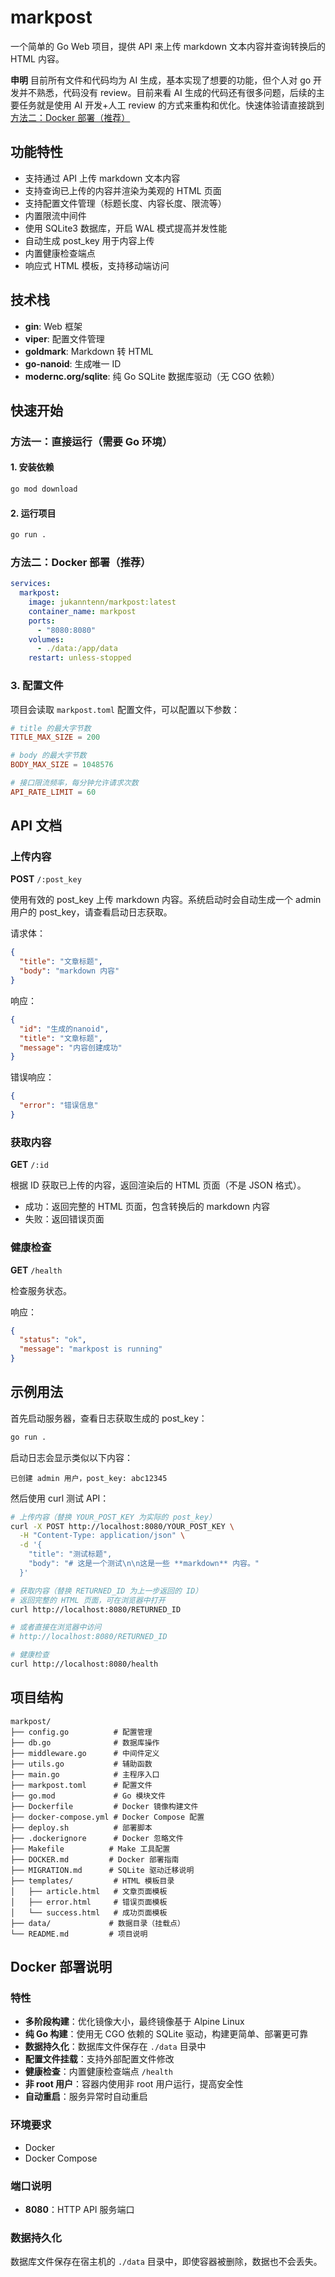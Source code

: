 # markpost

一个简单的 Go Web 项目，提供 API 来上传 markdown 文本内容并查询转换后的 HTML 内容。

**申明**
目前所有文件和代码均为 AI 生成，基本实现了想要的功能，但个人对 go 开发并不熟悉，代码没有 review。目前来看 AI 生成的代码还有很多问题，后续的主要任务就是使用 AI 开发+人工 review 的方式来重构和优化。快速体验请直接跳到 [方法二：Docker 部署（推荐）](#方法二docker-部署推荐)

## 功能特性

- 支持通过 API 上传 markdown 文本内容
- 支持查询已上传的内容并渲染为美观的 HTML 页面
- 支持配置文件管理（标题长度、内容长度、限流等）
- 内置限流中间件
- 使用 SQLite3 数据库，开启 WAL 模式提高并发性能
- 自动生成 post_key 用于内容上传
- 内置健康检查端点
- 响应式 HTML 模板，支持移动端访问

## 技术栈

- **gin**: Web 框架
- **viper**: 配置文件管理
- **goldmark**: Markdown 转 HTML
- **go-nanoid**: 生成唯一 ID
- **modernc.org/sqlite**: 纯 Go SQLite 数据库驱动（无 CGO 依赖）

## 快速开始

### 方法一：直接运行（需要 Go 环境）

#### 1. 安装依赖

```bash
go mod download
```

#### 2. 运行项目

```bash
go run .
```

### 方法二：Docker 部署（推荐）

```yml
services:
  markpost:
    image: jukanntenn/markpost:latest
    container_name: markpost
    ports:
      - "8080:8080"
    volumes:
      - ./data:/app/data
    restart: unless-stopped
```

### 3. 配置文件

项目会读取 `markpost.toml` 配置文件，可以配置以下参数：

```toml
# title 的最大字节数
TITLE_MAX_SIZE = 200

# body 的最大字节数
BODY_MAX_SIZE = 1048576

# 接口限流频率，每分钟允许请求次数
API_RATE_LIMIT = 60
```

## API 文档

### 上传内容

**POST** `/:post_key`

使用有效的 post_key 上传 markdown 内容。系统启动时会自动生成一个 admin 用户的 post_key，请查看启动日志获取。

请求体：

```json
{
  "title": "文章标题",
  "body": "markdown 内容"
}
```

响应：

```json
{
  "id": "生成的nanoid",
  "title": "文章标题",
  "message": "内容创建成功"
}
```

错误响应：

```json
{
  "error": "错误信息"
}
```

### 获取内容

**GET** `/:id`

根据 ID 获取已上传的内容，返回渲染后的 HTML 页面（不是 JSON 格式）。

- 成功：返回完整的 HTML 页面，包含转换后的 markdown 内容
- 失败：返回错误页面

### 健康检查

**GET** `/health`

检查服务状态。

响应：

```json
{
  "status": "ok",
  "message": "markpost is running"
}
```

## 示例用法

首先启动服务器，查看日志获取生成的 post_key：

```bash
go run .
```

启动日志会显示类似以下内容：

```
已创建 admin 用户，post_key: abc12345
```

然后使用 curl 测试 API：

```bash
# 上传内容（替换 YOUR_POST_KEY 为实际的 post_key）
curl -X POST http://localhost:8080/YOUR_POST_KEY \
  -H "Content-Type: application/json" \
  -d '{
    "title": "测试标题",
    "body": "# 这是一个测试\n\n这是一些 **markdown** 内容。"
  }'

# 获取内容（替换 RETURNED_ID 为上一步返回的 ID）
# 返回完整的 HTML 页面，可在浏览器中打开
curl http://localhost:8080/RETURNED_ID

# 或者直接在浏览器中访问
# http://localhost:8080/RETURNED_ID

# 健康检查
curl http://localhost:8080/health
```

## 项目结构

```
markpost/
├── config.go          # 配置管理
├── db.go              # 数据库操作
├── middleware.go      # 中间件定义
├── utils.go           # 辅助函数
├── main.go            # 主程序入口
├── markpost.toml      # 配置文件
├── go.mod             # Go 模块文件
├── Dockerfile         # Docker 镜像构建文件
├── docker-compose.yml # Docker Compose 配置
├── deploy.sh          # 部署脚本
├── .dockerignore      # Docker 忽略文件
├── Makefile          # Make 工具配置
├── DOCKER.md         # Docker 部署指南
├── MIGRATION.md      # SQLite 驱动迁移说明
├── templates/         # HTML 模板目录
│   ├── article.html   # 文章页面模板
│   ├── error.html     # 错误页面模板
│   └── success.html   # 成功页面模板
├── data/             # 数据目录（挂载点）
└── README.md         # 项目说明
```

## Docker 部署说明

### 特性

- **多阶段构建**：优化镜像大小，最终镜像基于 Alpine Linux
- **纯 Go 构建**：使用无 CGO 依赖的 SQLite 驱动，构建更简单、部署更可靠
- **数据持久化**：数据库文件保存在 `./data` 目录中
- **配置文件挂载**：支持外部配置文件修改
- **健康检查**：内置健康检查端点 `/health`
- **非 root 用户**：容器内使用非 root 用户运行，提高安全性
- **自动重启**：服务异常时自动重启

### 环境要求

- Docker
- Docker Compose

### 端口说明

- **8080**：HTTP API 服务端口

### 数据持久化

数据库文件保存在宿主机的 `./data` 目录中，即使容器被删除，数据也不会丢失。
